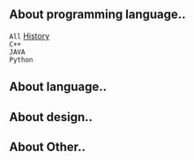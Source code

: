 <h2>About programming language..</h1>

`All`
<a href="https://hackmd.io/@greta/ByVDgXhsS">History</a>
<br>
`C++`
<br>
`JAVA`
<br>
`Python`

<h2>About language..</h1>



<h2>About design..</h1>


<h2>About Other..</h1>

